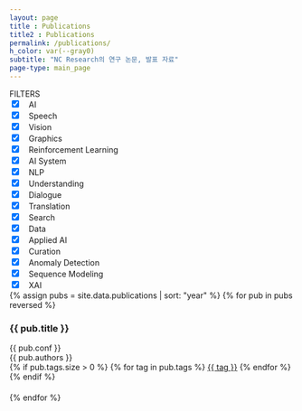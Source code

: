 ```yaml
---
layout: page
title : Publications
title2 : Publications
permalink: /publications/
h_color: var(--gray0)
subtitle: "NC Research의 연구 논문, 발표 자료"
page-type: main_page
---
```


<script src="{{ site.baseurl | prepend: site.url }}/assets/js/publications.js"></script>

<div class="home">
    <div class="blog-page">
        <div class="item-filter">
          <div class="item-filter-title">
            FILTERS
          </div>
          <div class="blog-filter-big">
            <input type="checkbox" id="ai" checked/><label for="ai"></label><span class="blog-filter-big-title">　AI</span><span id="ai_chevron" class="chevron"></span>
          </div>
          <div id="ai_subtech">
            <div class="blog-filter-small"><input type="checkbox" id="speech" checked/><label for="speech"></label>　Speech</div>
            <div class="blog-filter-small"><input type="checkbox" id="vision" checked/><label for="vision"></label>　Vision</div>
            <div class="blog-filter-small"><input type="checkbox" id="graphics" checked/><label for="graphics"></label>　Graphics</div>
            <div class="blog-filter-small"><input type="checkbox" id="reinforcement_learning" checked/><label for="reinforcement_learning"></label>　Reinforcement Learning</div>
            <div class="blog-filter-small"><input type="checkbox" id="ai_system" checked/><label for="ai_system"></label>　AI System</div>
          </div>
          <div class="blog-filter-big">
            <input type="checkbox" id="nlp" checked/><label for="nlp"></label><span class="blog-filter-big-title">　NLP</span><span id="nlp_chevron" class="chevron"></span>
          </div>
          <div id="nlp_subtech">
            <div class="blog-filter-small"><input type="checkbox" id="understanding" checked/><label for="understanding"></label>　Understanding</div>
            <div class="blog-filter-small"><input type="checkbox" id="dialogue" checked/><label for="dialogue"></label>　Dialogue</div>
            <div class="blog-filter-small"><input type="checkbox" id="translation" checked/><label for="translation"></label>　Translation</div>
            <div class="blog-filter-small"><input type="checkbox" id="search" checked/><label for="search"></label>　Search</div>
            <div class="blog-filter-small"><input type="checkbox" id="data" checked/><label for="data"></label>　Data</div>
          </div>
          <div class="blog-filter-big">
            <input type="checkbox" id="applied_ai" checked/><label for="applied_ai"></label><span class="blog-filter-big-title">　Applied AI</span><span id="applied_ai_chevron" class="chevron"></span>
          </div>
          <div id="applied_ai_subtech">
            <div class="blog-filter-small"><input type="checkbox" id="curation" checked/><label for="curation"></label>　Curation</div>
            <div class="blog-filter-small"><input type="checkbox" id="anomaly_detection" checked/><label for="anomaly_detection"></label>　Anomaly Detection</div>
            <div class="blog-filter-small"><input type="checkbox" id="sequence_modeling" checked/><label for="sequence_modeling"></label>　Sequence Modeling</div>
            <div class="blog-filter-small"><input type="checkbox" id="xai" checked/><label for="xai"></label>　XAI</div>
          </div>
        </div>
        <div class="publication-group">
            {% assign pubs = site.data.publications | sort: "year" %}
            {% for pub in pubs reversed %}
                <div class='publication_div {% if pub.tags.size > 0 %}{% for tag in pub.tags %}{{ tag }} {% endfor %}{% endif %}'>
                    <!-- <a href='' class='show-message' data-id='{{ pub.id }}'> -->
                    <h3 class='pub_title'>
                        {{ pub.title }}
                    </h3>
                    <div class='publications_meta'>{{ pub.conf }}</div>
                    <div class='publications_author'>{{ pub.authors }}</div>
                    <div>
                    {% if pub.tags.size > 0 %}
                        {% for tag in pub.tags %}
                            <a class='publication_tag' href='' data-filter="{{ tag }}">{{ tag }}</a>
                        {% endfor %}
                    {% endif %}
                    </div>
                    <div>　</div>
                    <!-- </a> -->
                    <div class="modal-hide" id="pub_popup_{{ pub.id }}" style="display:none;">{{ pub.abstract }}</div>
                </div>
            {% endfor %}
        </div>
    </div>
</div>
